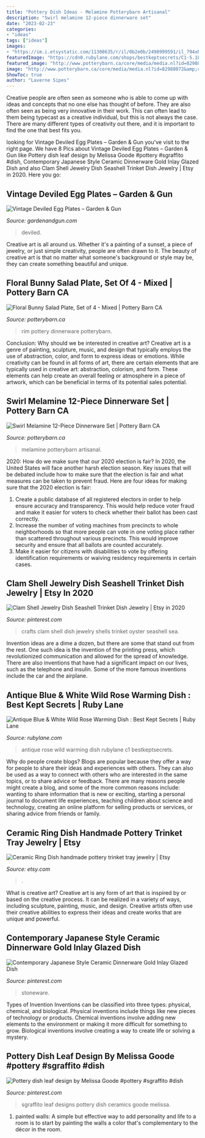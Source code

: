 ```yaml
---
title: "Pottery Dish Ideas - Melamine Potterybarn Artisanal"
description: "Swirl melamine 12-piece dinnerware set"
date: "2023-02-23"
categories:
- "ideas"
tags: ["ideas"]
images:
- "https://im.i.etsystatic.com/11308635/r/il/0b2e0b/2498999591/il_794xN.2498999591_tkez.jpg"
featuredImage: "https://cdn0.rubylane.com/shops/bestkeptsecrets/C1-5.1L.jpg"
featured_image: "http://www.potterybarn.ca/core/media/media.nl?id=82988072&amp;c=3572911&amp;h=5b15615d2568c5235d87&amp;resizeid=25&amp;resizeh=1200&amp;resizew=1200"
image: "http://www.potterybarn.ca/core/media/media.nl?id=82988072&amp;c=3572911&amp;h=5b15615d2568c5235d87&amp;resizeid=25&amp;resizeh=1200&amp;resizew=1200"
ShowToc: true
author: "Laverne Sipes"
---
```



Creative people are often seen as someone who is able to come up with ideas and concepts that no one else has thought of before. They are also often seen as being very innovative in their work. This can often lead to them being typecast as a creative individual, but this is not always the case. There are many different types of creativity out there, and it is important to find the one that best fits you.

	

		
looking for Vintage Deviled Egg Plates – Garden &amp; Gun you've visit to the right page. We have 8 Pics about Vintage Deviled Egg Plates – Garden &amp; Gun like Pottery dish leaf design by Melissa Goode #pottery #sgraffito #dish, Contemporary Japanese Style Ceramic Dinnerware Gold Inlay Glazed Dish and also Clam Shell Jewelry Dish Seashell Trinket Dish Jewelry | Etsy in 2020. Here you go:
		
    
## Vintage Deviled Egg Plates – Garden &amp; Gun

<img loading=lazy src="https://gardenandgun.com/wp-content/uploads/2017/04/il_570xN.1429314008_cjio.jpg" onerror="this.onerror=null;this.src='https://tse2.mm.bing.net/th?id=OIP.f2aBE32V8dvVKyNUhyritQHaHm&amp;pid=15.1';" alt="Vintage Deviled Egg Plates – Garden &amp; Gun">

_Source: gardenandgun.com_

>deviled. 

	

Creative art is all around us. Whether it's a painting of a sunset, a piece of jewelry, or just simple creativity, people are often drawn to it. The beauty of creative art is that no matter what someone's background or style may be, they can create something beautiful and unique.

    
## Floral Bunny Salad Plate, Set Of 4 - Mixed | Pottery Barn CA

<img loading=lazy src="http://www.potterybarn.ca/core/media/media.nl?id=86195031&amp;c=3572911&amp;h=2014ffe3770199a88372&amp;resizeid=25&amp;resizeh=1200&amp;resizew=1200" onerror="this.onerror=null;this.src='https://tse2.mm.bing.net/th?id=OIP.1RBM0rBADg8T84QwfrlDqAHaGq&amp;pid=15.1';" alt="Floral Bunny Salad Plate, Set of 4 - Mixed | Pottery Barn CA">

_Source: potterybarn.ca_

>rim pottery dinnerware potterybarn. 

	

Conclusion: Why should we be interested in creative art?
Creative art is a genre of painting, sculpture, music, and design that typically employs the use of abstraction, color, and form to express ideas or emotions. While creativity can be found in all forms of art, there are certain elements that are typically used in creative art: abstraction, colorism, and form. These elements can help create an overall feeling or atmosphere in a piece of artwork, which can be beneficial in terms of its potential sales potential.

    
## Swirl Melamine 12-Piece Dinnerware Set | Pottery Barn CA

<img loading=lazy src="http://www.potterybarn.ca/core/media/media.nl?id=82988072&amp;c=3572911&amp;h=5b15615d2568c5235d87&amp;resizeid=25&amp;resizeh=1200&amp;resizew=1200" onerror="this.onerror=null;this.src='https://tse3.mm.bing.net/th?id=OIP.YHiMWHf5PuW8D0YhdWCFPgHaGq&amp;pid=15.1';" alt="Swirl Melamine 12-Piece Dinnerware Set | Pottery Barn CA">

_Source: potterybarn.ca_

>melamine potterybarn artisanal. 

	

2020: How do we make sure that our 2020 election is fair?
In 2020, the United States will face another harsh election season. Key issues that will be debated include how to make sure that the election is fair and what measures can be taken to prevent fraud. Here are four ideas for making sure that the 2020 election is fair: 
1. Create a public database of all registered electors in order to help ensure accuracy and transparency. This would help reduce voter fraud and make it easier for voters to check whether their ballot has been cast correctly. 
2. Increase the number of voting machines from precincts to whole neighborhoods so that more people can vote in one voting place rather than scattered throughout various precincts. This would improve security and ensure that all ballots are counted accurately. 
3. Make it easier for citizens with disabilities to vote by offering identification requirements or waiving residency requirements in certain cases.

    
## Clam Shell Jewelry Dish Seashell Trinket Dish Jewelry | Etsy In 2020

<img loading=lazy src="https://i.pinimg.com/736x/ea/92/2f/ea922f2e73173dbf3ff0483ae6b106b1.jpg" onerror="this.onerror=null;this.src='https://tse3.mm.bing.net/th?id=OIP.C8bWeW3JWANNVA0R2z_lEAHaJ4&amp;pid=15.1';" alt="Clam Shell Jewelry Dish Seashell Trinket Dish Jewelry | Etsy in 2020">

_Source: pinterest.com_

>crafts clam shell dish jewelry shells trinket oyster seashell sea. 

	

Invention ideas are a dime a dozen, but there are some that stand out from the rest. One such idea is the invention of the printing press, which revolutionized communication and allowed for the spread of knowledge. There are also inventions that have had a significant impact on our lives, such as the telephone and insulin. Some of the more famous inventions include the car and the airplane.

    
## Antique Blue &amp; White Wild Rose Warming Dish : Best Kept Secrets | Ruby Lane

<img loading=lazy src="https://cdn0.rubylane.com/shops/bestkeptsecrets/C1-5.1L.jpg" onerror="this.onerror=null;this.src='https://tse1.mm.bing.net/th?id=OIP.G3CHxOgRHD48_3MQd-lQ4AHaGu&amp;pid=15.1';" alt="Antique Blue &amp; White Wild Rose Warming Dish : Best Kept Secrets | Ruby Lane">

_Source: rubylane.com_

>antique rose wild warming dish rubylane c1 bestkeptsecrets. 

	

Why do people create blogs?
Blogs are popular because they offer a way for people to share their ideas and experiences with others. They can also be used as a way to connect with others who are interested in the same topics, or to share advice or feedback. There are many reasons people might create a blog, and some of the more common reasons include: wanting to share information that is new or exciting, starting a personal journal to document life experiences, teaching children about science and technology, creating an online platform for selling products or services, or sharing advice from friends or family.

    
## Ceramic Ring Dish Handmade Pottery Trinket Tray Jewelry | Etsy

<img loading=lazy src="https://im.i.etsystatic.com/11308635/r/il/0b2e0b/2498999591/il_794xN.2498999591_tkez.jpg" onerror="this.onerror=null;this.src='https://tse1.mm.bing.net/th?id=OIP.QrQAFcO-_ZNY_z2B5gFY_AHaHa&amp;pid=15.1';" alt="Ceramic Ring Dish handmade pottery trinket tray jewelry | Etsy">

_Source: etsy.com_

>. 

	

What is creative art?
Creative art is any form of art that is inspired by or based on the creative process. It can be realized in a variety of ways, including sculpture, painting, music, and design. Creative artists often use their creative abilities to express their ideas and create works that are unique and powerful.

    
## Contemporary Japanese Style Ceramic Dinnerware Gold Inlay Glazed Dish

<img loading=lazy src="https://i.pinimg.com/736x/f6/6d/6f/f66d6f7a9720106e204c61528088ce10.jpg" onerror="this.onerror=null;this.src='https://tse3.mm.bing.net/th?id=OIP.cwus0qQgLTnkSHcX4xz7RQHaLF&amp;pid=15.1';" alt="Contemporary Japanese Style Ceramic Dinnerware Gold Inlay Glazed Dish">

_Source: pinterest.com_

>stoneware. 

	

Types of Invention
Inventions can be classified into three types: physical, chemical, and biological. Physical inventions include things like new pieces of technology or products. Chemical inventions involve adding new elements to the environment or making it more difficult for something to grow. Biological inventions involve creating a way to create life or solving a mystery.

    
## Pottery Dish Leaf Design By Melissa Goode #pottery #sgraffito #dish

<img loading=lazy src="https://i.pinimg.com/736x/e3/d0/74/e3d074a3cd00f294c8c34c90966cd2a4--sgraffito-leaf-design.jpg" onerror="this.onerror=null;this.src='https://tse1.mm.bing.net/th?id=OIP.1cPZRFr7g1vip8baKwTPqwHaHa&amp;pid=15.1';" alt="Pottery dish leaf design by Melissa Goode #pottery #sgraffito #dish">

_Source: pinterest.com_

>sgraffito leaf designs pottery dish ceramics goode melissa. 

	

1. painted walls: A simple but effective way to add personality and life to a room is to start by painting the walls a color that's complementary to the décor in the room.

